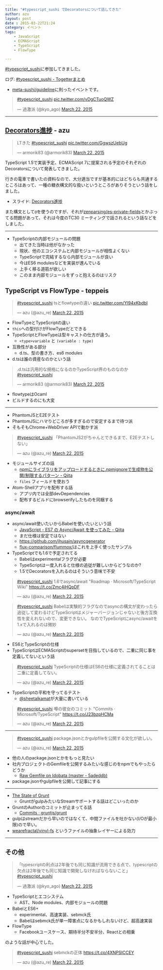 ```yaml
---
title: "#typescript_sushi でDecoratorsについて話してきた"
author: azu
layout: post
date : 2015-03-22T21:24
category: イベント
tags:
    - JavaScript
    - ECMAScript
    - TypeScript
    - FlowType

---
```


[#typescript_sushi](https://twitter.com/search?f=realtime&q=%23typescript_sushi%20%20 "#typescript_sushi")に参加してきました。

ログ: [#typescript_sushi - Togetterまとめ](http://togetter.com/li/798364 "#typescript_sushi - Togetterまとめ") 

- [meta-sushi/guideline](https://github.com/meta-sushi/guideline "meta-sushi/guideline")に則ったイベントです。

<blockquote class="twitter-tweet" lang="en"><p><a href="https://twitter.com/hashtag/typescript_sushi?src=hash">#typescript_sushi</a> <a href="http://t.co/vDgCTuoQWZ">pic.twitter.com/vDgCTuoQWZ</a></p>&mdash; 過激派 (@kyo_ago) <a href="https://twitter.com/kyo_ago/status/579562291722465280">March 22, 2015</a></blockquote>
<script async src="//platform.twitter.com/widgets.js" charset="utf-8"></script>

---

## [Decorators進捗](http://azu.github.io/slide/typescript-sushi/decorators.html "Decorators進捗") - azu

<blockquote class="twitter-tweet" lang="en"><p>LTきた <a href="https://twitter.com/hashtag/typescript_sushi?src=hash">#typescript_sushi</a> <a href="http://t.co/GgwszUebUg">pic.twitter.com/GgwszUebUg</a></p>&mdash; armorik83 (@armorik83) <a href="https://twitter.com/armorik83/status/579567280423452673">March 22, 2015</a></blockquote>
<script async src="//platform.twitter.com/widgets.js" charset="utf-8"></script>

TypeScript 1.5で実装予定、ECMAScript 7に提案される予定のそれぞれのDecoratorsについて発表してきました。

行きの電車で書いたの資料なので、大分適当ですが基本的にはどちらも共通するところはあって、一種の糖衣構文的な扱いというところがありそうという話をしました。

- スライド: [Decorators進捗](http://azu.github.io/slide/typescript-sushi/decorators.html "Decorators進捗")

また構文として`@`を使うのですが、それが[zenparsing/es-private-fields](https://github.com/zenparsing/es-private-fields "zenparsing/es-private-fields")とかぶってる問題があって、それは今度のTC30 ミーティングで話されるという話などをしました。

----

- TypeScriptの内部モジュールの問題
	- 出てきた当時は他がなかった
	- 現状、他のエコシステムと内部モジュールが相性よくない
	- TypeScriptで完結するなら内部モジュールが良い
	- 今はES6 modulesなどを実装が進んでいる
	- 上手く移る道筋が欲しい
	- このまま内部モジュールをずっと抱えるのはリスク


## TypeScript vs FlowType - teppeis

<blockquote class="twitter-tweet" lang="en"><p><a href="https://twitter.com/hashtag/typescript_sushi?src=hash">#typescript_sushi</a> tsとflowtypeの違い <a href="http://t.co/Yl94xKbdbI">pic.twitter.com/Yl94xKbdbI</a></p>&mdash; azu (@azu_re) <a href="https://twitter.com/azu_re/status/579574073249787904">March 22, 2015</a></blockquote>
<script async src="//platform.twitter.com/widgets.js" charset="utf-8"></script>

- FlowTypeとTypeScriptの違い
- `this`への型付けがFlowTypeだとできる
- TypeScriptとFlowTypeは型キャストの仕方が違う。 
	- `<type>variable` と `(variable : type)`
- 互換性がある部分
	- d.ts、型の書き方、es6 modules
- d.tsは誰の資産なのかという話

<blockquote class="twitter-tweet" lang="en"><p>.d.tsは汎用的な規格になるのかTypeScript界のものなのか <a href="https://twitter.com/hashtag/typescript_sushi?src=hash">#typescript_sushi</a></p>&mdash; armorik83 (@armorik83) <a href="https://twitter.com/armorik83/status/579575850166685696">March 22, 2015</a></blockquote>
<script async src="//platform.twitter.com/widgets.js" charset="utf-8"></script>

- flowtypeはOcaml
- ビルドするのにも大変

----

- PhantomJSとE2Eテスト
- PhantomJSにハマりどころが多すぎるので安定するまで待つ派
- そもそもChrome+WebDriver APIで動かす派

<blockquote class="twitter-tweet" lang="en"><p><a href="https://twitter.com/hashtag/typescript_sushi?src=hash">#typescript_sushi</a> 「PhantomJS2がちゃんとできるまで、E2Eテストしない」</p>&mdash; azu (@azu_re) <a href="https://twitter.com/azu_re/status/579591165739061248">March 22, 2015</a></blockquote>
<script async src="//platform.twitter.com/widgets.js" charset="utf-8"></script>

- モジュールサイズの話
	- [npmにライブラリをアップロードするときに.npmignoreで生成物を公開/制限するパターン - Qiita](http://qiita.com/mizchi/items/bf2da480b0a7f216ba78 "npmにライブラリをアップロードするときに.npmignoreで生成物を公開/制限するパターン - Qiita")
	- `files` フィールドを使おう
- Atom-Shellアプリを配布する話
	- アプリ内では全部devDependencies
	- 配布するビルドにbrowserifyしたものを同梱する

	
### async/await

- async/await使いたいからBabelを使いたいという話
	- [JavaScript - ES7 の Async/Await を使ってみた - Qiita](http://qiita.com/mohayonao/items/435665065d997a4cc50c "JavaScript - ES7 の Async/Await を使ってみた - Qiita")
	- まだ仕様は安定ではない
	- https://github.com/jhusain/asyncgenerator
	- [flux-comparison/flummox/](https://github.com/voronianski/flux-comparison/tree/master/flummox "flux-comparison/flummox/")はこれを上手く使ったサンプル
- TypeScriptでも1.6で予定されてる
	- Babelはexperimentalフラグが必要
	- TypeScriptは一度入れると仕様の追従が難しいからどうなのか?
	- 1.5でDecoratorsを入れるのはそういう意味で不安

<blockquote class="twitter-tweet" lang="en"><p><a href="https://twitter.com/hashtag/typescript_sushi?src=hash">#typescript_sushi</a> 1.6でasync/await  &quot;Roadmap · Microsoft/TypeScript Wiki&quot;  <a href="https://t.co/Zmc4iHQpDF">https://t.co/Zmc4iHQpDF</a></p>&mdash; azu (@azu_re) <a href="https://twitter.com/azu_re/status/579594341280190464">March 22, 2015</a></blockquote>
<script async src="//platform.twitter.com/widgets.js" charset="utf-8"></script>

<blockquote class="twitter-tweet" lang="en"><p><a href="https://twitter.com/hashtag/typescript_sushi?src=hash">#typescript_sushi</a> Babelは実験的フラグなのでasyncの構文が変わったら追従して変わるけどTypeScriptはメジャーバージョンじゃないと後方互換性を変えれないので、変更できない。&#10;なのでTypeScriptにasync/awaitを1.xで入れるのは微妙</p>&mdash; azu (@azu_re) <a href="https://twitter.com/azu_re/status/579595070657077248">March 22, 2015</a></blockquote>
<script async src="//platform.twitter.com/widgets.js" charset="utf-8"></script>

- ES6とTypeScriptの仕様
- TypeScriptはECMAScriptのsupersetを目指しているので、二重に同じ事を定義してないという話

<blockquote class="twitter-tweet" lang="en"><p><a href="https://twitter.com/hashtag/typescript_sushi?src=hash">#typescript_sushi</a> TypeScriptの仕様はES6の仕様に定義されてることは二重に定義してない。</p>&mdash; azu (@azu_re) <a href="https://twitter.com/azu_re/status/579595267403464704">March 22, 2015</a></blockquote>
<script async src="//platform.twitter.com/widgets.js" charset="utf-8"></script>

- TypeScriptの平和を守ってるテスト
	- [@sheetalkamat](https://github.com/sheetalkamat "sheetalkamat")が大量に書いている

<blockquote class="twitter-tweet" lang="en"><p><a href="https://twitter.com/hashtag/typescript_sushi?src=hash">#typescript_sushi</a> 噂の彼女のコミット  &quot;Commits · Microsoft/TypeScript&quot;  <a href="https://t.co/J23bzpHCMa">https://t.co/J23bzpHCMa</a></p>&mdash; azu (@azu_re) <a href="https://twitter.com/azu_re/status/579598114119503872">March 22, 2015</a></blockquote>
<script async src="//platform.twitter.com/widgets.js" charset="utf-8"></script>


----


<blockquote class="twitter-tweet" lang="en"><p><a href="https://twitter.com/hashtag/typescript_sushi?src=hash">#typescript_sushi</a> package.jsonとかgulpfileを公開する文化が欲しい。</p>&mdash; azu (@azu_re) <a href="https://twitter.com/azu_re/status/579607674116972545">March 22, 2015</a></blockquote>
<script async src="//platform.twitter.com/widgets.js" charset="utf-8"></script>

- 他の人のpackage.jsonとかをもっと見たい
- 社内プロジェクトのGemfileを公開するみたいな感じのをnpmでもやったらどうか
	- [Raw Gemfile on Idobata (master - 5adeddb)](https://gist.github.com/kakutani/43b9f42197ab002fcdf8 "Raw Gemfile on Idobata (master - 5adeddb)")
- package.jsonやgulpfileを公開して記事にする


---

- [The State of Grunt](http://cowboy.github.io/state-of-grunt-fe-summit-2014-talk/#1 "The State of Grunt")
	- GruntがgulpみたいなStreamサポートする話はどこいったのか
- GruntのAuthorのコミットが止まってる話
	- [Commits · gruntjs/grunt](https://github.com/gruntjs/grunt/commits/master "Commits · gruntjs/grunt")
- gulpはstreamだから早いのではなくて、中間ファイルを吐かない(I/Oが最小限)ので早い。
- [wearefractal/vinyl-fs](https://github.com/wearefractal/vinyl-fs "wearefractal/vinyl-fs") というファイルの抽象レイヤーによる効力

----

## その他

<blockquote class="twitter-tweet" lang="en"><p>「typescriptの利点は2年後でも同じ知識が流用できる点で、typescriptの欠点は2年後でも同じ知識で開発しなければならないこと」 <a href="https://twitter.com/hashtag/typescript_sushi?src=hash">#typescript_sushi</a></p>&mdash; 過激派 (@kyo_ago) <a href="https://twitter.com/kyo_ago/status/579611182203457536">March 22, 2015</a></blockquote>
<script async src="//platform.twitter.com/widgets.js" charset="utf-8"></script>

- TypeScriptとエコシステム
	- AST、Node modules、内部モジュールの問題
- BabelとES6+
	- experimental、高速実装、sebmck氏
	- Babelはsebmck氏が単一障害点になるかもしれないけど、超高速実装
- FlowType
	- Facebookユースケース、期待半分不安半分、Reactとの相乗

のような話が中心でした。

<blockquote class="twitter-tweet" lang="en"><p><a href="https://twitter.com/hashtag/typescript_sushi?src=hash">#typescript_sushi</a>  sebmckの正体 <a href="https://t.co/4XNPSICCEY">https://t.co/4XNPSICCEY</a></p>&mdash; azu (@azu_re) <a href="https://twitter.com/azu_re/status/579571446483042304">March 22, 2015</a></blockquote>
<script async src="//platform.twitter.com/widgets.js" charset="utf-8"></script>
